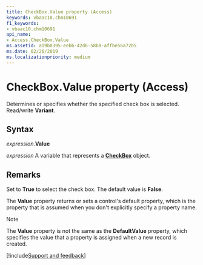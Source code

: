 ```yaml
---
title: CheckBox.Value property (Access)
keywords: vbaac10.chm10691
f1_keywords:
- vbaac10.chm10691
api_name:
- Access.CheckBox.Value
ms.assetid: a19b0395-eebb-42d6-58b8-affbe56a72b5
ms.date: 02/26/2019
ms.localizationpriority: medium
---
```



# CheckBox.Value property (Access)

Determines or specifies whether the specified check box is selected. Read/write **Variant**.


## Syntax

_expression_.**Value**

_expression_ A variable that represents a **[CheckBox](Access.CheckBox.md)** object.


## Remarks

Set to **True** to select the check box. The default value is **False**.

The **Value** property returns or sets a control's default property, which is the property that is assumed when you don't explicitly specify a property name.

> [!NOTE] 
> The **Value** property is not the same as the **DefaultValue** property, which specifies the value that a property is assigned when a new record is created.




[!include[Support and feedback](~/includes/feedback-boilerplate.md)]
